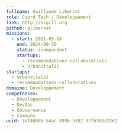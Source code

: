 ```yaml
---
fullname: Guillaume Libersat
role: Coord Tech / Développement
link: http://sigill.org
github: glibersat
missions:
  - start: 2021-05-10
    end: 2024-09-30
    status: independent
    startups:
      - recommandations-collaboratives
      - urbanvitaliz
startups:
  - urbanvitaliz
  - recommandations-collaboratives
domaine: Développement
competences:
  - Développement
  - DevOps
  - Gouvernance
  - Communs
uuid: 3ef4d686-54ac-499b-b582-92fb388d22d1
---
```

